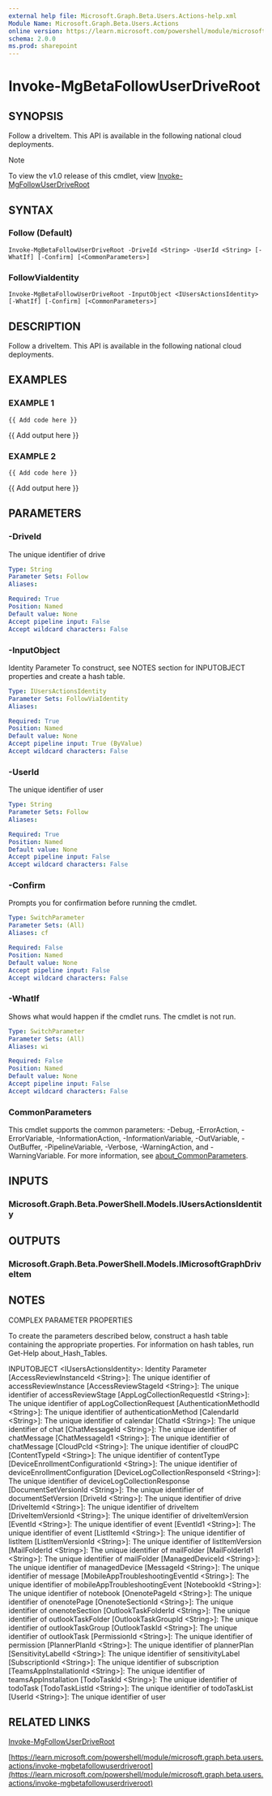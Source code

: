 ```yaml
---
external help file: Microsoft.Graph.Beta.Users.Actions-help.xml
Module Name: Microsoft.Graph.Beta.Users.Actions
online version: https://learn.microsoft.com/powershell/module/microsoft.graph.beta.users.actions/invoke-mgbetafollowuserdriveroot
schema: 2.0.0
ms.prod: sharepoint
---
```


# Invoke-MgBetaFollowUserDriveRoot

## SYNOPSIS
Follow a driveItem.
This API is available in the following national cloud deployments.

> [!NOTE]
> To view the v1.0 release of this cmdlet, view [Invoke-MgFollowUserDriveRoot](/powershell/module/Microsoft.Graph.Users.Actions/Invoke-MgFollowUserDriveRoot?view=graph-powershell-1.0)

## SYNTAX

### Follow (Default)
```
Invoke-MgBetaFollowUserDriveRoot -DriveId <String> -UserId <String> [-WhatIf] [-Confirm] [<CommonParameters>]
```

### FollowViaIdentity
```
Invoke-MgBetaFollowUserDriveRoot -InputObject <IUsersActionsIdentity> [-WhatIf] [-Confirm] [<CommonParameters>]
```

## DESCRIPTION
Follow a driveItem.
This API is available in the following national cloud deployments.

## EXAMPLES

### EXAMPLE 1
```
{{ Add code here }}
```

{{ Add output here }}

### EXAMPLE 2
```
{{ Add code here }}
```

{{ Add output here }}

## PARAMETERS

### -DriveId
The unique identifier of drive

```yaml
Type: String
Parameter Sets: Follow
Aliases:

Required: True
Position: Named
Default value: None
Accept pipeline input: False
Accept wildcard characters: False
```

### -InputObject
Identity Parameter
To construct, see NOTES section for INPUTOBJECT properties and create a hash table.

```yaml
Type: IUsersActionsIdentity
Parameter Sets: FollowViaIdentity
Aliases:

Required: True
Position: Named
Default value: None
Accept pipeline input: True (ByValue)
Accept wildcard characters: False
```

### -UserId
The unique identifier of user

```yaml
Type: String
Parameter Sets: Follow
Aliases:

Required: True
Position: Named
Default value: None
Accept pipeline input: False
Accept wildcard characters: False
```

### -Confirm
Prompts you for confirmation before running the cmdlet.

```yaml
Type: SwitchParameter
Parameter Sets: (All)
Aliases: cf

Required: False
Position: Named
Default value: None
Accept pipeline input: False
Accept wildcard characters: False
```

### -WhatIf
Shows what would happen if the cmdlet runs.
The cmdlet is not run.

```yaml
Type: SwitchParameter
Parameter Sets: (All)
Aliases: wi

Required: False
Position: Named
Default value: None
Accept pipeline input: False
Accept wildcard characters: False
```

### CommonParameters
This cmdlet supports the common parameters: -Debug, -ErrorAction, -ErrorVariable, -InformationAction, -InformationVariable, -OutVariable, -OutBuffer, -PipelineVariable, -Verbose, -WarningAction, and -WarningVariable. For more information, see [about_CommonParameters](http://go.microsoft.com/fwlink/?LinkID=113216).

## INPUTS

### Microsoft.Graph.Beta.PowerShell.Models.IUsersActionsIdentity
## OUTPUTS

### Microsoft.Graph.Beta.PowerShell.Models.IMicrosoftGraphDriveItem
## NOTES
COMPLEX PARAMETER PROPERTIES

To create the parameters described below, construct a hash table containing the appropriate properties.
For information on hash tables, run Get-Help about_Hash_Tables.

INPUTOBJECT \<IUsersActionsIdentity\>: Identity Parameter
  \[AccessReviewInstanceId \<String\>\]: The unique identifier of accessReviewInstance
  \[AccessReviewStageId \<String\>\]: The unique identifier of accessReviewStage
  \[AppLogCollectionRequestId \<String\>\]: The unique identifier of appLogCollectionRequest
  \[AuthenticationMethodId \<String\>\]: The unique identifier of authenticationMethod
  \[CalendarId \<String\>\]: The unique identifier of calendar
  \[ChatId \<String\>\]: The unique identifier of chat
  \[ChatMessageId \<String\>\]: The unique identifier of chatMessage
  \[ChatMessageId1 \<String\>\]: The unique identifier of chatMessage
  \[CloudPcId \<String\>\]: The unique identifier of cloudPC
  \[ContentTypeId \<String\>\]: The unique identifier of contentType
  \[DeviceEnrollmentConfigurationId \<String\>\]: The unique identifier of deviceEnrollmentConfiguration
  \[DeviceLogCollectionResponseId \<String\>\]: The unique identifier of deviceLogCollectionResponse
  \[DocumentSetVersionId \<String\>\]: The unique identifier of documentSetVersion
  \[DriveId \<String\>\]: The unique identifier of drive
  \[DriveItemId \<String\>\]: The unique identifier of driveItem
  \[DriveItemVersionId \<String\>\]: The unique identifier of driveItemVersion
  \[EventId \<String\>\]: The unique identifier of event
  \[EventId1 \<String\>\]: The unique identifier of event
  \[ListItemId \<String\>\]: The unique identifier of listItem
  \[ListItemVersionId \<String\>\]: The unique identifier of listItemVersion
  \[MailFolderId \<String\>\]: The unique identifier of mailFolder
  \[MailFolderId1 \<String\>\]: The unique identifier of mailFolder
  \[ManagedDeviceId \<String\>\]: The unique identifier of managedDevice
  \[MessageId \<String\>\]: The unique identifier of message
  \[MobileAppTroubleshootingEventId \<String\>\]: The unique identifier of mobileAppTroubleshootingEvent
  \[NotebookId \<String\>\]: The unique identifier of notebook
  \[OnenotePageId \<String\>\]: The unique identifier of onenotePage
  \[OnenoteSectionId \<String\>\]: The unique identifier of onenoteSection
  \[OutlookTaskFolderId \<String\>\]: The unique identifier of outlookTaskFolder
  \[OutlookTaskGroupId \<String\>\]: The unique identifier of outlookTaskGroup
  \[OutlookTaskId \<String\>\]: The unique identifier of outlookTask
  \[PermissionId \<String\>\]: The unique identifier of permission
  \[PlannerPlanId \<String\>\]: The unique identifier of plannerPlan
  \[SensitivityLabelId \<String\>\]: The unique identifier of sensitivityLabel
  \[SubscriptionId \<String\>\]: The unique identifier of subscription
  \[TeamsAppInstallationId \<String\>\]: The unique identifier of teamsAppInstallation
  \[TodoTaskId \<String\>\]: The unique identifier of todoTask
  \[TodoTaskListId \<String\>\]: The unique identifier of todoTaskList
  \[UserId \<String\>\]: The unique identifier of user

## RELATED LINKS
[Invoke-MgFollowUserDriveRoot](/powershell/module/Microsoft.Graph.Users.Actions/Invoke-MgFollowUserDriveRoot?view=graph-powershell-1.0)

[https://learn.microsoft.com/powershell/module/microsoft.graph.beta.users.actions/invoke-mgbetafollowuserdriveroot](https://learn.microsoft.com/powershell/module/microsoft.graph.beta.users.actions/invoke-mgbetafollowuserdriveroot)


